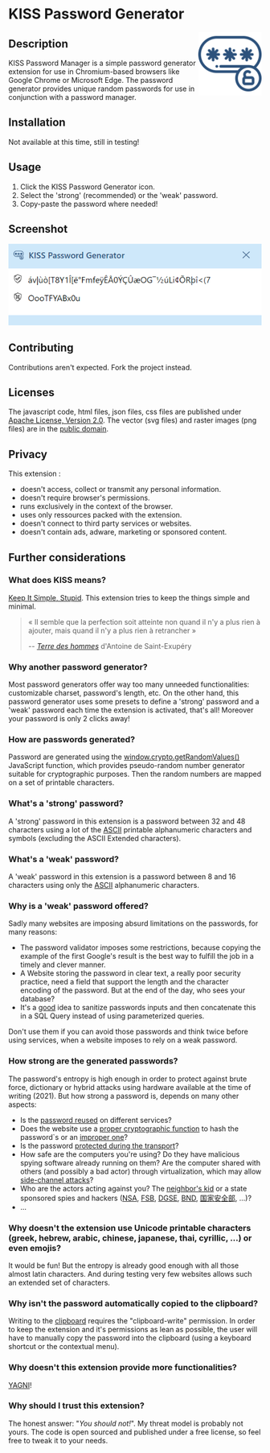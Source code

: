 # KISS Password Generator

<img src="https://raw.githubusercontent.com/CedricJaeger/KissPwdGen/e57459f34e09342c1e6b543f251a33c9c40cfda9/pwdgen_logo.svg" style="float: right; width=120px;" alt="KISS Password Generator Logo" width="25%">

## Description
KISS Password Manager is a simple password generator extension for use in Chromium-based browsers like Google Chrome or Microsoft Edge. The password generator provides unique random passwords
for use in conjunction with a password manager.

## Installation
Not available at this time, still in testing!
<!-- Download it from the [chrome web store](https://chrome.google.com/webstore/category/extensions) or the [microsoft store](https://www.microsoft.com/en-us/store/collections/edgeextensions/pc). -->

## Usage
1. Click the KISS Password Generator icon.
1. Select the 'strong' (recommended) or the 'weak' password.
1. Copy-paste the password where needed!

## Screenshot
![Screenshot of KISS Password Generator](https://github.com/CedricJaeger/KissPwdGen/blob/69510333aed971c0bfc30c07a09231ebe4e6729f/pwdgen_screenshot.png "Screenshot")

## Contributing
Contributions aren't expected. Fork the project instead.

## Licenses
The javascript code, html files, json files, css files are published under [Apache License, Version 2.0](http://www.apache.org/licenses/LICENSE-2.0).
The vector (svg files) and raster images (png files) are in the [public domain](https://creativecommons.org/publicdomain/zero/1.0/).

## Privacy
This extension :
* doesn't access, collect or transmit any personal information.
* doesn't require browser's permissions.
* runs exclusively in the context of the browser. 
* uses only ressources packed with the extension.
* doesn't connect to third party services or websites.
* doesn't contain ads, adware, marketing or sponsored content.

## Further considerations
### What does KISS means?
[Keep It Simple, Stupid](https://en.wikipedia.org/wiki/KISS_principle). This extension tries to keep the things simple and minimal.

>  « Il semble que la perfection soit atteinte non quand il n'y a plus rien à ajouter, mais quand il n'y a plus rien à retrancher »
>
> -- <cite><a href="https://fr.wikipedia.org/wiki/Terre_des_hommes">Terre des hommes</a></cite> d'Antoine de Saint-Exupéry

### Why another password generator?
Most password generators offer way too many unneeded functionalities: customizable charset, password's length, etc. On the other hand, this password generator uses some presets to define a 'strong' password and a 'weak' password each time the extension is activated, that's all! Moreover your password is only 2 clicks away!

### How are passwords generated?
Password are generated using the [window.crypto.getRandomValues()](https://developer.mozilla.org/en-US/docs/Web/API/Crypto/getRandomValues) JavaScript function, which provides pseudo-random number generator suitable for cryptographic purposes.
Then the random numbers are mapped on a set of printable characters.

### What's a 'strong' password?
A 'strong' password in this extension is a password between 32 and 48 characters using a lot of the [ASCII](https://en.wikipedia.org/wiki/ASCII) printable alphanumeric characters and symbols (excluding the ASCII Extended characters).

### What's a 'weak' password?
A 'weak' password in this extension is a password between 8 and 16 characters using only the [ASCII](https://en.wikipedia.org/wiki/ASCII) alphanumeric characters.

### Why is a 'weak' password offered?
Sadly many websites are imposing absurd limitations on the passwords, for many reasons:
* The password validator imposes some restrictions, because copying the example of the first Google's result is the best way to fulfill the job in a timely and clever manner.
* A Website storing the password in clear text, a really poor security practice, need a field that support the length and the character encoding of the password. But at the end of the day, who sees your database?
* It's a [good](https://owasp.org/www-community/attacks/SQL_Injection) idea to sanitize passwords inputs and then concatenate this in a SQL Query instead of using parameterized queries.

Don't use them if you can avoid those passwords and think twice before using services, when a website imposes to rely on a weak password.

### How strong are the generated passwords?
The password's entropy is high enough in order to protect against brute force, dictionary or hybrid attacks using hardware available at the time of writing (2021). But how strong a password is, depends on many other aspects:
* Is the [password reused](https://www.google.com/search?q=password+reuse) on different services?
* Does the website use a [proper cryptographic function](https://en.wikipedia.org/wiki/PBKDF2) to hash the password`s or an [improper one](https://en.wikipedia.org/wiki/MD5)?
* Is the password [protected during the transport](https://en.wikipedia.org/wiki/Transport_Layer_Security)?
* How safe are the computers you're using? Do they have malicious spying software already running on them? Are the computer shared with others (and possibly a bad actor) through virtualization, which may allow [side-channel attacks](https://en.wikipedia.org/wiki/Side-channel_attack)?
* Who are the actors acting against you? The [neighbor's kid](https://en.wikipedia.org/wiki/Script_kiddie) or a state sponsored spies and hackers ([NSA](https://www.nsa.gov/), [FSB](http://fsb.ru/), [DGSE](https://www.defense.gouv.fr/dgse), [BND](https://www.bnd.bund.de/), [国家安全部](https://www.12339.gov.cn/), ...)?
* ...

### Why doesn't the extension use Unicode printable characters (greek, hebrew, arabic, chinese, japanese, thai, cyrillic, ...) or even emojis?
It would be fun! But the entropy is already good enough with all those almost latin characters. And during testing very few websites allows such an extended set of characters.

### Why isn't the password automatically copied to the clipboard?
Writing to the [clipboard](https://developer.mozilla.org/en-US/docs/Web/API/Clipboard_API) requires the "clipboard-write" permission. In order to keep the extension and it's permissions as lean as possible, the user will have to manually copy the password into the clipboard (using a keyboard shortcut or the contextual menu).

### Why doesn't this extension provide more functionalities?
[YAGNI](https://en.wikipedia.org/wiki/You_aren%27t_gonna_need_it)!

### Why should I trust this extension? 
The honest answer: "*You should not!*". My threat model is probably not yours. The code is open sourced and published under a free license, so feel free to tweak it to your needs.
